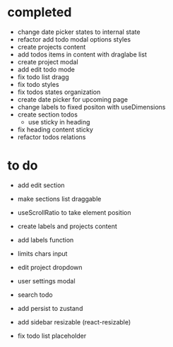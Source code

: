 # completed

- change date picker states to internal state
- refactor add todo modal options styles
- create projects content
- add todos items in content with draglabe list
- create project modal
- add edit todo mode
- fix todo list dragg
- fix todo styles
- fix todos states organization
- create date picker for upcoming page
- change labels to fixed positon with useDimensions
- create section todos
  - use sticky in heading
- fix heading content sticky
- refactor todos relations

# to do

- add edit section
- make sections list draggable
- useScrollRatio to take element position

- create labels and projects content
- add labels function
- limits chars input

- edit project dropdown
- user settings modal
- search todo

- add persist to zustand
- add sidebar resizable (react-resizable)
- fix todo list placeholder
